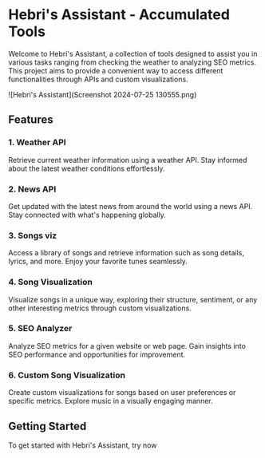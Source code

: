 
# Hebri's Assistant - Accumulated Tools

Welcome to Hebri's Assistant, a collection of tools designed to assist you in various tasks ranging from checking the weather to analyzing SEO metrics. This project aims to provide a convenient way to access different functionalities through APIs and custom visualizations.

![Hebri's Assistant](Screenshot 2024-07-25 130555.png)

## Features

### 1. Weather API

Retrieve current weather information using a weather API. Stay informed about the latest weather conditions effortlessly.

### 2. News API

Get updated with the latest news from around the world using a news API. Stay connected with what's happening globally.

### 3. Songs viz

Access a library of songs and retrieve information such as song details, lyrics, and more. Enjoy your favorite tunes seamlessly.

### 4. Song Visualization

Visualize songs in a unique way, exploring their structure, sentiment, or any other interesting metrics through custom visualizations.

### 5. SEO Analyzer

Analyze SEO metrics for a given website or web page. Gain insights into SEO performance and opportunities for improvement.

### 6. Custom Song Visualization

Create custom visualizations for songs based on user preferences or specific metrics. Explore music in a visually engaging manner.

## Getting Started

To get started with Hebri's Assistant, try now 


